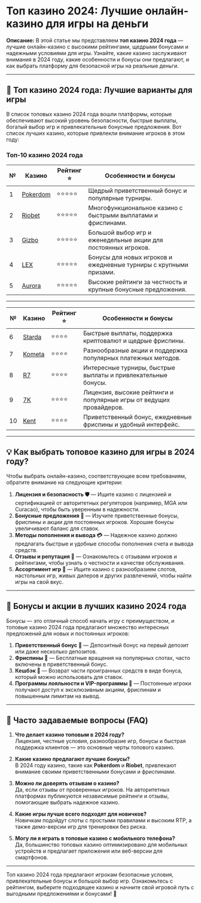 # Топ казино 2024: Лучшие онлайн-казино для игры на деньги

**Описание:** В этой статье мы представляем **топ казино 2024 года** — лучшие онлайн-казино с высокими рейтингами, щедрыми бонусами и надежными условиями для игры. Узнайте, какие казино заслуживают внимания в 2024 году, какие особенности и бонусы они предлагают, и как выбрать платформу для безопасной игры на реальные деньги.

---

## 🎰 Топ казино 2024 года: Лучшие варианты для игры

В список топовых казино 2024 года вошли платформы, которые обеспечивают высокий уровень безопасности, быстрые выплаты, богатый выбор игр и привлекательные бонусные предложения. Вот список лучших казино, которые привлекли внимание игроков в этом году:

### Топ-10 казино 2024 года

| №  | Казино                | Рейтинг ⭐️ | Особенности и бонусы                                            |
|----|------------------------|------------|------------------------------------------------------------------|
| 1  | [Pokerdom](https://brandplay.link/4k77v2yx)           | ⭐️⭐️⭐️⭐️⭐️ | Щедрый приветственный бонус и популярные турниры.                |
| 2  | [Riobet](https://brandplay.link/7xBLTPyj)             | ⭐️⭐️⭐️⭐️⭐️ | Многофункциональное казино с быстрыми выплатами и фриспинами.    |
| 3  | [Gizbo](https://brandplay.link/bprXw4YV)              | ⭐️⭐️⭐️⭐️⭐️ | Большой выбор игр и еженедельные акции для постоянных игроков.   |
| 4  | [LEX](https://brandplay.link/zW4hdDFV)                | ⭐️⭐️⭐️⭐️⭐️ | Бонусы для новых игроков и ежедневные турниры с крупными призами.|
| 5  | [Aurora](https://10trafic-stat2.com/click/668546556bcc6313411604bd/6766/13032/subaccount) | ⭐️⭐️⭐️⭐️⭐️ | Высокие рейтинги за честность и крупные бонусные предложения.    |

---

| №  | Казино                | Рейтинг ⭐️ | Особенности и бонусы                                            |
|----|------------------------|------------|------------------------------------------------------------------|
| 6  | [Starda](https://brandplay.link/fB7xwRFL)            | ⭐️⭐️⭐️⭐️ | Быстрые выплаты, поддержка криптовалют и щедрые фриспины.        |
| 7  | [Kometa](https://brandplay.link/8ZymQJV8)            | ⭐️⭐️⭐️⭐️ | Разнообразные акции и поддержка популярных платежных методов.    |
| 8  | [R7](https://brandplay.link/bMd3Yjsw)                | ⭐️⭐️⭐️⭐️ | Интересные турниры, быстрые выплаты и привлекательные бонусы.    |
| 9  | [7K](https://brandplay.link/BvQyFShp)                | ⭐️⭐️⭐️⭐️ | Лицензия, высокие рейтинги и популярные игры от ведущих провайдеров. |
| 10 | [Kent](https://brandplay.link/Fv2WP3js)              | ⭐️⭐️⭐️⭐️ | Приветственный бонус, ежедневные фриспины и удобный интерфейс.   |

---

## 💡 Как выбрать топовое казино для игры в 2024 году?

Чтобы выбрать онлайн-казино, соответствующее всем требованиям, обратите внимание на следующие критерии:

1. **Лицензия и безопасность 🛡️** — Ищите казино с лицензией и сертификацией от авторитетных регуляторов (например, MGA или Curacao), чтобы быть уверенным в надежности.
2. **Бонусные предложения 🎁** — Изучите приветственные бонусы, фриспины и акции для постоянных игроков. Хорошие бонусы увеличивают баланс для ставок.
3. **Методы пополнения и вывода 💳** — Надежное казино должно предлагать быстрые и удобные способы пополнения счета и вывода средств.
4. **Отзывы и репутация 🌟** — Ознакомьтесь с отзывами игроков и рейтингами, чтобы узнать о честности и качестве обслуживания.
5. **Ассортимент игр 🎲** — Ищите казино с разнообразием слотов, настольных игр, живых дилеров и других развлечений, чтобы найти игры на свой вкус.

---

## 🎁 Бонусы и акции в лучших казино 2024 года

Бонусы — это отличный способ начать игру с преимуществом, и топовые казино 2024 года предлагают множество интересных предложений для новых и постоянных игроков:

1. **Приветственный бонус 🎉** — Депозитный бонус на первый депозит или даже несколько депозитов.
2. **Фриспины 🎰** — Бесплатные вращения на популярных слотах, часто включены в приветственный бонус.
3. **Кешбэк 💸** — Возврат части проигранных средств в виде бонуса, который можно использовать для ставок.
4. **Программы лояльности и VIP-программы 💎** — Постоянные игроки получают доступ к эксклюзивным акциям, фриспинам и повышенным лимитам на вывод.

---

## 📜 Часто задаваемые вопросы (FAQ)

1. **Что делает казино топовым в 2024 году?**  
   Лицензия, честные условия, разнообразие игр, бонусы и быстрая поддержка клиентов — это основные черты топового казино.

2. **Какие казино предлагают лучшие бонусы?**  
   В 2024 году казино, такие как **Pokerdom** и **Riobet**, привлекают внимание своими приветственными бонусами и фриспинами.

3. **Можно ли доверять отзывам о казино?**  
   Да, если отзывы от проверенных игроков. На авторитетных платформах публикуются независимые рейтинги и отзывы, помогающие выбрать надежное казино.

4. **Какие игры лучше всего подходят для новичков?**  
   Новичкам подойдут слоты с простыми правилами и высоким RTP, а также демо-версии игр для тренировки без риска.

5. **Могу ли я играть в топовые казино с мобильного телефона?**  
   Да, большинство топовых казино оптимизировано для мобильных устройств и предлагает приложения или веб-версии для смартфонов.

---

Топ казино 2024 года предлагают игрокам безопасные условия, привлекательные бонусы и большой выбор игр. Ознакомьтесь с рейтингом, выберите подходящее казино и начните свой игровой путь с выгодными предложениями и бонусами! 🎉
